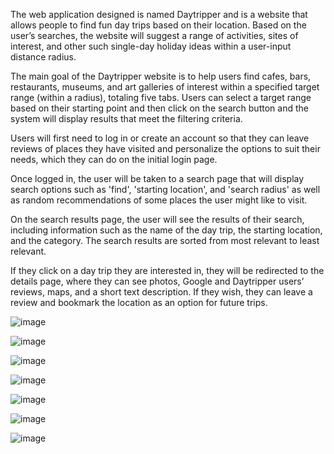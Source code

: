The web application designed is named Daytripper and is a website that allows people to find fun day trips based on their location. Based on the user’s searches, the website will suggest a range of activities, sites of interest, and other such single-day holiday ideas within a user-input distance radius.

The main goal of the Daytripper website is to help users find cafes, bars, restaurants, museums, and art galleries of interest within a specified target range (within a radius), totaling five tabs. Users can select a target range based on their starting point and then click on the search button and the system will display results that meet the filtering criteria.

Users will first need to log in or create an account so that they can leave reviews of places they have visited and personalize the options to suit their needs, which they can do on the initial login page.

Once logged in, the user will be taken to a search page that will display search options such as 'find', 'starting location', and 'search radius' as well as random recommendations of some places the user might like to visit.

On the search results page, the user will see the results of their search, including information such as the name of the day trip, the starting location, and the category. The search results are sorted from most relevant to least relevant.

If they click on a day trip they are interested in, they will be redirected to the details page, where they can see photos, Google and Daytripper users’ reviews, maps, and a short text description. If they wish, they can leave a review and bookmark the location as an option for future trips.

![image](https://github.com/user-attachments/assets/51c2a148-9104-4b66-a48f-26fe3b4c7c7c)

![image](https://github.com/user-attachments/assets/d1791f63-df3f-49c3-a0a9-385dee6e9c1d)

![image](https://github.com/user-attachments/assets/d27657a2-d16b-4f69-ae90-992b1c06ea0b)

![image](https://github.com/user-attachments/assets/f7595372-3d4f-4221-9fd6-514b8a2e1915)

![image](https://github.com/user-attachments/assets/9865b0f8-8f86-4957-ad9d-8f292f0fbf99)

![image](https://github.com/user-attachments/assets/70418243-b80a-4bb2-b328-7ea68bf0a7c7)

![image](https://github.com/user-attachments/assets/932efee2-bf6f-479c-8f71-e7e019f3e9c0)
